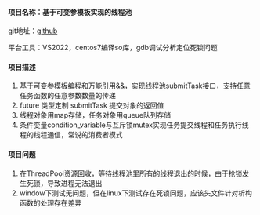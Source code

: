 #### **项目名称：基于可变参模板实现的线程池**

git地址：[github](https://github.com/xxlinx/Cpp_Project)

平台工具：VS2022，centos7编译so库，gdb调试分析定位死锁问题

#### **项目描述**

1.  基于可变参模板编程和万能引用&&，实现线程池submitTask接口，支持任意任务函数的任意参数数量的传递
2.  future 类型定制 submitTask 提交对象的返回值
3.  线程对象用map存储，任务对象用queue队列存储
4.  条件变量condition\_variable与互斥锁mutex实现任务提交线程和任务执行线程的线程通信，常说的消费者模式

#### **项目问题**

1.  在ThreadPool资源回收，等待线程池里所有的线程退出的时候，由于抢锁发生死锁，导致进程无法退出
2.  window下测试无问题，但在linux下测试存在死锁问题，应该头文件针对析构函数的处理存在差异

